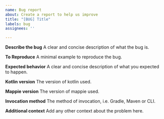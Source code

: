 ```yaml
---
name: Bug report
about: Create a report to help us improve
title: "[BUG] Title"
labels: bug
assignees: ''

---
```


**Describe the bug**
A clear and concise description of what the bug is.

**To Reproduce**
A minimal example to reproduce the bug.

**Expected behavior**
A clear and concise description of what you expected to happen.

**Kotlin version**
The version of kotlin used.

**Mappie version**
The version of mappie used.

**Invocation method**
The method of invocation, i.e. Gradle, Maven or CLI.

**Additional context**
Add any other context about the problem here.
